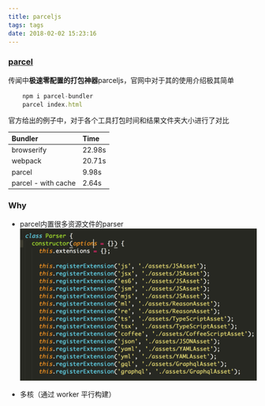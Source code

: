 ```yaml
---
title: parceljs
tags: tags
date: 2018-02-02 15:23:16
---
```


### [parcel](https://github.com/parcel-bundler/parcel)
传闻中**极速零配置的打包神器**parceljs，官网中对于其的使用介绍极其简单
```javascript
	npm i parcel-bundler
	parcel index.html
```
官方给出的例子中，对于各个工具打包时间和结果文件夹大小进行了对比

Bundler	| Time
:--- | :---
browserify | 22.98s
webpack | 20.71s
parcel | 9.98s
parcel - with cache | 2.64s

### Why
- parcel内置很多资源文件的parser
![parser](/assets/blogImg/parcel-parser.png) 
<!-- more -->
- 多核（通过 worker 平行构建）

